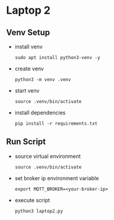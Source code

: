 # Laptop 2

## Venv Setup
* install venv
    ```
    sudo apt install python3-venv -y
    ```
* create venv
    ```
    python3 -m venv .venv
    ```
* start venv
    ```
    source .venv/bin/activate
    ```
* install dependencies
    ```
    pip install -r requirements.txt
    ```

## Run Script
* source virtual environment
    ```
    source .venv/bin/activate
    ```
* set broker ip environment variable
    ```
    export MQTT_BROKER=<your-broker-ip>
    ```
* execute script
    ```
    python3 laptop2.py
    ```